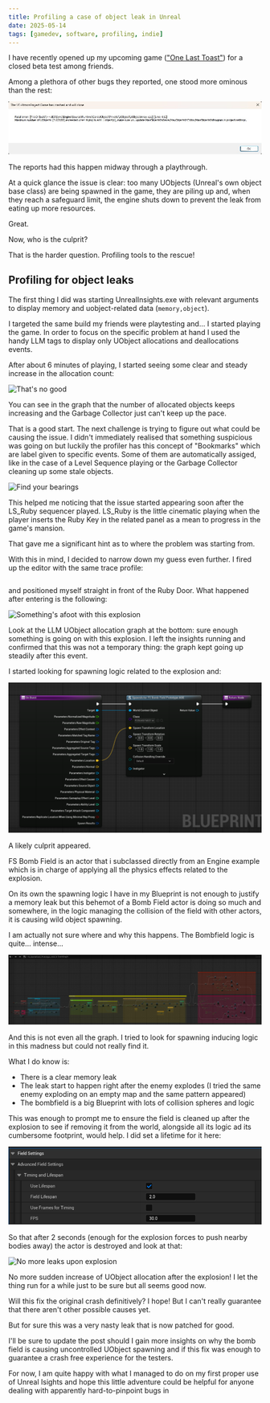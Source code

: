 ```yaml
---
title: Profiling a case of object leak in Unreal
date: 2025-05-14
tags: [gamedev, software, profiling, indie]
---
```


I have recently opened up my upcoming game (["One Last Toast"](https://store.steampowered.com/app/3639210/One_Last_Toast/)) for a closed beta test among friends.

Among a plethora of other bugs they reported, one stood more ominous than the rest:

<img src="./crash.jpg" alt="Stop spawning stuff!">

The reports had this happen midway through a playthrough.

At a quick glance the issue is clear: too many UObjects (Unreal's own object base class) are being spawned in the game, they are piling up and, when they reach a safeguard limit, the engine shuts down to prevent the leak from eating up more resources.

Great.

Now, who is the culprit?

That is the harder question. Profiling tools to the rescue!

## Profiling for object leaks

The first thing I did was starting UnrealInsights.exe with relevant arguments to display memory and uobject-related data (`memory,object`).

I targeted the same build my friends were playtesting and... I started playing the game. In order to focus on the specific problem at hand I used the handy LLM tags to display only UObject allocations and deallocations events.

After about 6 minutes of playing, I started seeing some clear and steady increase in the allocation count:

<img src="./the_issue.jpg" alt="That's no good">

You can see in the graph that the number of allocated objects keeps increasing and the Garbage Collector just can't keep up the pace.

That is a good start. The next challenge is trying to figure out what could be causing the issue. I didn't immediately realised that something suspicious was going on but luckily the profiler has this concept of "Bookmarks" which are label given to specific events. Some of them are automatically assiged, like in the case of a Level Sequence playing or the Garbage Collector cleaning up some stale objects.

<img src="./bookmarks.jpg" alt="Find your bearings">

This helped me noticing that the issue started appearing soon after the LS_Ruby sequencer played. LS_Ruby is the little cinematic playing when the player inserts the Ruby Key in the related panel as a mean to progress in the game's mansion.

That gave me a significant hint as to where the problem was starting from.

With this in mind, I decided to narrow down my guess even further. I fired up the editor with the same trace profile:

```start "" "C:\Program Files\Epic Games\UE_5.X\Engine\Binaries\Win64\UnrealEditor.exe" OneLastToast.uproject -trace=default,memory,object,loadtime -statnamedevents
```

and positioned myself straight in front of the Ruby Door.
What happened after entering is the following:

<img src="./leak_before.gif" alt="Something's afoot with this explosion">

Look at the LLM UObject allocation graph at the bottom: sure enough something is going on with this explosion. I left the insights running and confirmed that this was not a temporary thing: the graph kept going up steadily after this event.

I started looking for spawning logic related to the explosion and:

<img src="./spawn-mischief.png" alt="The culprit">

A likely culprit appeared.

FS Bomb Field is an actor that i subclassed directly from an Engine example which is in charge of applying all the physics effects related to the explosion.

On its own the spawning logic I have in my Blueprint is not enough to justify a memory leak but this behemot of a Bomb Field actor is doing so much and somewhere, in the logic managing the collision of the field with other actors, it is causing wild object spawning. 

I am actually not sure where and why this happens. The Bombfield logic is quite... intense...

<img src="./bombfield_bp.png" alt="Bombfield madness">

And this is not even all the graph. I tried to look for spawning inducing logic in this madness but could not really find it.

What I do know is:

- There is a clear memory leak
- The leak start to happen right after the enemy explodes (I tried the same enemy exploding on an empty map and the same pattern appeared)
- The bombfield is a big Blueprint with lots of collision spheres and logic

This was enough to prompt me to ensure the field is cleaned up after the explosion to see if removing it from the world, alongside all its logic ad its cumbersome footprint, would help. I did set a lifetime for it here:

<img src="./fix_field.png" alt="Destroy the field after 2 seconds!">

So that after 2 seconds (enough for the explosion forces to push nearby bodies away) the actor is destroyed and look at that:

<img src="./leak_after.gif" alt="No more leaks upon explosion">

No more sudden increase of UObject allocation after the explosion! I let the thing run for a while just to be sure but all seems good now.

Will this fix the original crash definitively? I hope! But I can't really guarantee that there aren't other possible causes yet. 

But for sure this was a very nasty leak that is now patched for good.

I'll be sure to update the post should I gain more insights on why the bomb field is causing uncontrolled UObject spawning and if this fix was enough to guarantee a crash free experience for the testers.

For now, I am quite happy with what I managed to do on my first proper use of Unreal Isights and hope this little adventure could be helpful for anyone dealing with apparently hard-to-pinpoint bugs in